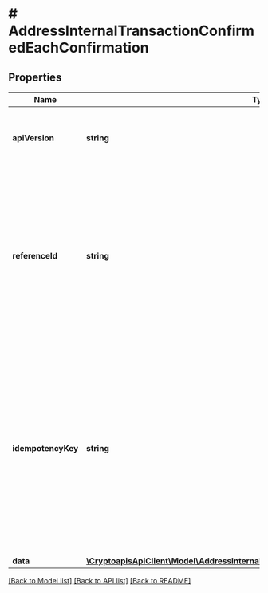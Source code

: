 # # AddressInternalTransactionConfirmedEachConfirmation

## Properties

Name | Type | Description | Notes
------------ | ------------- | ------------- | -------------
**apiVersion** | **string** | Specifies the version of the API that incorporates this endpoint. |
**referenceId** | **string** | Represents a unique identifier that serves as reference to the specific request which prompts a callback, e.g. Blockchain Events Subscription, Blockchain Automation, etc. |
**idempotencyKey** | **string** | Specifies a unique ID generated by the system and attached to each callback. It is used by the server to recognize consecutive requests with the same data with the purpose not to perform the same operation twice. |
**data** | [**\CryptoapisApiClient\Model\AddressInternalTransactionConfirmedEachConfirmationData**](AddressInternalTransactionConfirmedEachConfirmationData.md) |  |

[[Back to Model list]](../../README.md#models) [[Back to API list]](../../README.md#endpoints) [[Back to README]](../../README.md)
